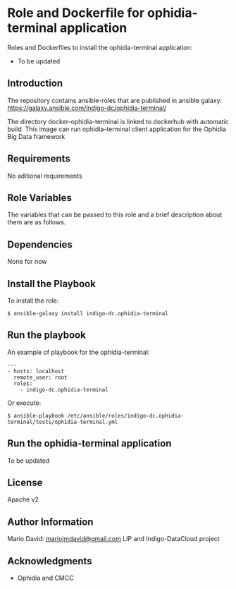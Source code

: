 Role and Dockerfile for ophidia-terminal application
=======================================================

Roles and Dockerfiles to install the ophidia-terminal application:

* To be updated

Introduction
------------

The repository contains ansible-roles that are published in
ansible galaxy: https://galaxy.ansible.com/indigo-dc/ophidia-terminal/

The directory docker-ophidia-terminal is linked to
dockerhub with automatic build. This image can run
ophidia-terminal client application for the Ophidia Big Data framework

Requirements
------------

No aditional requirements

Role Variables
--------------

The variables that can be passed to this role and a brief description
about them are as follows.



Dependencies
------------

None for now

Install the Playbook
--------------------

To install the role:

```
$ ansible-galaxy install indigo-dc.ophidia-terminal
```

Run the playbook
----------------

An example of playbook for the ophidia-terminal:

```
---
- hosts: localhost
  remote_user: root
  roles:
    - indigo-dc.ophidia-terminal
```

Or execute:

```
$ ansible-playbook /etc/ansible/roles/indigo-dc.ophidia-terminal/tests/ophidia-terminal.yml
```

Run the ophidia-terminal application
------------------------------------

To be updated

License
-------

Apache v2

Author Information
------------------

Mario David: mariojmdavid@gmail.com
LIP and Indigo-DataCloud project

Acknowledgments
---------------

* Ophidia and CMCC

